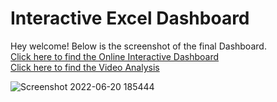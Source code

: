 # Interactive Excel Dashboard

Hey welcome! Below is the screenshot of the final Dashboard. </br>
[Click here to find the Online Interactive Dashboard](https://onedrive.live.com/view.aspx?resid=805EBE40645B2DD6!4145&ithint=file%2cxlsx&authkey=!ALz7VhXEErxs_gI) </br>
[Click here to find the Video Analysis](https://www.youtube.com/watch?v=oWy7ZkS3axE&t=275s)

![Screenshot 2022-06-20 185444](https://user-images.githubusercontent.com/91784043/174611756-6ab4cc61-c2de-4ac3-a9d4-76dc5da8ee65.png)
